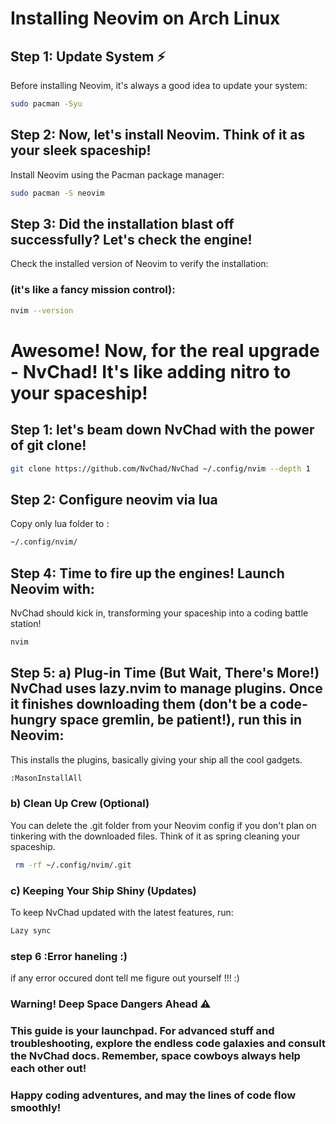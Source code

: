 # Installing Neovim on Arch Linux

## Step 1: Update System ⚡
Before installing Neovim, it's always a good idea to update your system:

```sh
sudo pacman -Syu
```

## Step 2: Now, let's install Neovim. Think of it as your sleek spaceship!
Install Neovim using the Pacman package manager:
```sh
sudo pacman -S neovim
```

## Step 3: Did the installation blast off successfully? Let's check the engine!
Check the installed version of Neovim to verify the installation:
### (it's like a fancy mission control):

```sh
nvim --version
```

# Awesome! Now, for the real upgrade - NvChad! It's like adding nitro to your spaceship!
## Step 1: let's beam down NvChad with the power of git clone!

```sh
git clone https://github.com/NvChad/NvChad ~/.config/nvim --depth 1
```

## Step 2: Configure neovim via lua 
Copy only lua folder to :
```sh
~/.config/nvim/
```

## Step 4: Time to fire up the engines! Launch Neovim with:
NvChad should kick in, transforming your spaceship into a coding battle station!
```sh
nvim
```
## Step 5: a) Plug-in Time (But Wait, There's More!)  NvChad uses lazy.nvim to manage plugins. Once it finishes downloading them (don't be a code-hungry space gremlin, be patient!), run this in Neovim:

This installs the plugins, basically giving your ship all the cool gadgets.

```sh
:MasonInstallAll
```
### b) Clean Up Crew (Optional)

You can delete the .git folder from your Neovim config if you don't plan on tinkering with the downloaded files. Think of it as spring cleaning your spaceship.

```sh
 rm -rf ~/.config/nvim/.git
```
### c) Keeping Your Ship Shiny (Updates)
To keep NvChad updated with the latest features, run:
```sh
Lazy sync
```

### step 6 :Error haneling :) 
if any error occured dont tell me figure out yourself !!! :)

### Warning! Deep Space Dangers Ahead ⚠️

### This guide is your launchpad. For advanced stuff and troubleshooting, explore the endless code galaxies and consult the NvChad docs. Remember, space cowboys always help each other out!

### Happy coding adventures, and may the lines of code flow smoothly!

